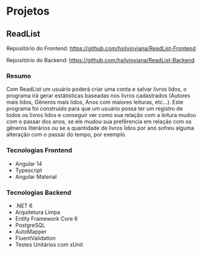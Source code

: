 # Projetos

## ReadList

Repositório do Frontend: https://github.com/hsilvioviana/ReadList-Frontend

Repositório do Backend: https://github.com/hsilvioviana/ReadList-Backend

### Resumo
  Com ReadList um usuário poderá criar uma conta e salvar livros lidos, o programa irá gerar estátisticas baseadas nos livros cadastrados (Autores mais lidos, Gêneros mais lidos, Anos com maiores leituras, etc...). Este programa foi construído para que um usuário possa ter um registro de todos os livros lidos e conseguir ver como sua relação com a leitura mudou com o passar dos anos, se ele mudou sua prefêrencia em relação com os gêneros literários ou se a quantidade de livros lidos por ano sofreu alguma alteração com o passar do tempo, por exemplo.
  
### Tecnologias Frontend
 - Angular 14
 - Typescript
 - Angular Material
  
### Tecnologias Backend
 - .NET 6
 - Arquitetura Limpa
 - Entity Framework Core 6
 - PostgreSQL
 - AutoMapper
 - FluentValidation
 - Testes Unitários com xUnit
